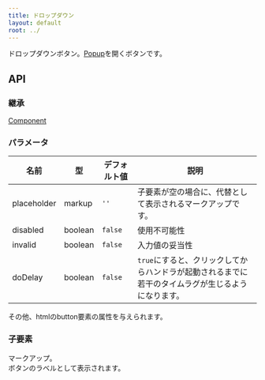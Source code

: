 ```yaml
---
title: ドロップダウン
layout: default
root: ../
---
```


ドロップダウンボタン。[Popup](popup)を開くボタンです。


API
--------

### 継承

[Component](component)

### パラメータ

| 名前 | 型 | デフォルト値 | 説明 |
| ---- | -- | ----------- | ---- |
| placeholder | markup | `''` | 子要素が空の場合に、代替として表示されるマークアップです。 |
| disabled | boolean | `false` | 使用不可能性 |
| invalid | boolean | `false` | 入力値の妥当性 |
| doDelay | boolean | `false` | `true`にすると、クリックしてからハンドラが起動されるまでに若干のタイムラグが生じるようになります。 |

その他、htmlのbutton要素の属性を与えられます。

### 子要素

マークアップ。  
ボタンのラベルとして表示されます。